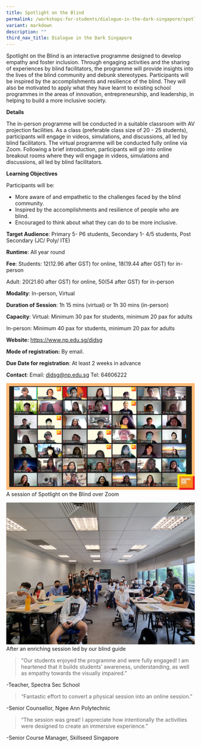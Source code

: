 ```yaml
---
title: Spotlight on the Blind
permalink: /workshops-for-students/dialogue-in-the-dark-singapore/spotlight-on-the-blind/
variant: markdown
description: ""
third_nav_title: Dialogue in the Dark Singapore
---
```

Spotlight on the Blind is an interactive programme designed to develop empathy and foster inclusion. Through engaging activities and the sharing of experiences by blind facilitators, the programme will provide insights into the lives of the blind community and debunk stereotypes. Participants will be inspired by the accomplishments and resilience of the blind. They will also be motivated to apply what they have learnt to existing school programmes in the areas of innovation, entrepreneurship, and leadership, in helping to build a more inclusive society.

**Details**

The in-person programme will be conducted in a suitable classroom with AV projection facilities. As a class (preferable class size of 20 - 25 students), participants will engage in videos, simulations, and discussions, all led by blind facilitators.   The virtual programme will be conducted fully online via Zoom.  Following a brief introduction, participants will go into online breakout rooms where they will engage in videos, simulations and discussions, all led by blind facilitators.

**Learning Objectives**

Participants will be: 
* More aware of and empathetic to the challenges faced by the blind community. 
* Inspired by the accomplishments and resilience of people who are blind. 
* Encouraged to think about what they can do to be more inclusive.

**Target Audience**: Primary 5- P6 students, Secondary 1- 4/5 students, Post Secondary (JC/ Poly/ ITE)

**Runtime**: All year round

**Fee**: 
Students: $12 ($12.96 after GST) for online, $18 ($19.44 after GST) for in-person 

Adult: $20 ($21.60 after GST) for online, $50 ($54 after GST) for in-person

**Modality**: In-person, Virtual

**Duration of Session**: 1h 15 mins (virtual) or 1h 30 mins (in-person)

**Capacity**: Virtual: Minimum 30 pax for students, minimum 20 pax for adults  

In-person: Minimum 40 pax for students, minimum 20 pax for adults

**Website:** https://www.np.edu.sg/didsg

**Mode of registration:** By email.

**Due Date for registration**: At least 2 weeks in 
advance

**Contact**: Email: didsg@np.edu.sg Tel: 64606222

![](/images/spotlight%201.jpeg)
A session of Spotlight on the Blind over Zoom

![](/images/spotlight%202.jpeg)After an enriching 
session led by our blind guide


> "Our students enjoyed the programme and were fully engaged!  I am heartened that it builds students’ awareness, understanding, as well as empathy towards the visually impaired.” 

-Teacher, Spectra Sec School

> 
> “Fantastic effort to convert a physical session into an online session.” 

-Senior Counsellor, Ngee Ann Polytechnic

> “The session was great! I appreciate how intentionally the activities were designed to create an immersive experience.”

-Senior Course Manager, Skillseed Singapore